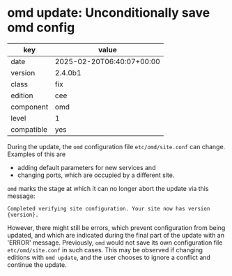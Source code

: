 [//]: # (werk v2)
# omd update: Unconditionally save omd config

key        | value
---------- | ---
date       | 2025-02-20T06:40:07+00:00
version    | 2.4.0b1
class      | fix
edition    | cee
component  | omd
level      | 1
compatible | yes

During the update, the `omd` configuration file `etc/omd/site.conf` can change. Examples of this are

* adding default parameters for new services and
* changing ports, which are occupied by a different site.

`omd` marks the stage at which it can no longer abort the update via this message:
```
Completed verifying site configuration. Your site now has version {version}.
```
However, there might still be errors, which prevent configuration from being updated, and which are indicated during the final part of the update with an 'ERROR' message.
Previously, `omd` would not save its own configuration file `etc/omd/site.conf` in such cases.
This may be observed if changing editions with `omd update`, and the user chooses to ignore a conflict and continue the update.
